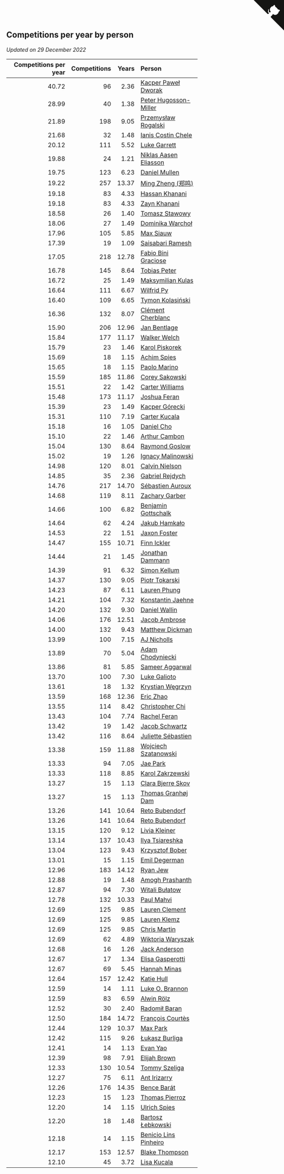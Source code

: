 ## Competitions per year by person

*Updated on 29 December 2022*

| Competitions per year | Competitions | Years | Person |
| ---: | ---: | ---: | :--- |
| 40.72 | 96 | 2.36 | [Kacper Paweł Dworak](https://www.worldcubeassociation.org/persons/2020DWOR01) |
| 28.99 | 40 | 1.38 | [Peter Hugosson-Miller](https://www.worldcubeassociation.org/persons/2021HUGO01) |
| 21.89 | 198 | 9.05 | [Przemysław Rogalski](https://www.worldcubeassociation.org/persons/2013ROGA02) |
| 21.68 | 32 | 1.48 | [Ianis Costin Chele](https://www.worldcubeassociation.org/persons/2021CHEL01) |
| 20.12 | 111 | 5.52 | [Luke Garrett](https://www.worldcubeassociation.org/persons/2017GARR05) |
| 19.88 | 24 | 1.21 | [Niklas Aasen Eliasson](https://www.worldcubeassociation.org/persons/2021ELIA01) |
| 19.75 | 123 | 6.23 | [Daniel Mullen](https://www.worldcubeassociation.org/persons/2016MULL04) |
| 19.22 | 257 | 13.37 | [Ming Zheng (郑鸣)](https://www.worldcubeassociation.org/persons/2009ZHEN11) |
| 19.18 | 83 | 4.33 | [Hassan Khanani](https://www.worldcubeassociation.org/persons/2018KHAN26) |
| 19.18 | 83 | 4.33 | [Zayn Khanani](https://www.worldcubeassociation.org/persons/2018KHAN28) |
| 18.58 | 26 | 1.40 | [Tomasz Stawowy](https://www.worldcubeassociation.org/persons/2021STAW01) |
| 18.06 | 27 | 1.49 | [Dominika Warchoł](https://www.worldcubeassociation.org/persons/2021WARC01) |
| 17.96 | 105 | 5.85 | [Max Siauw](https://www.worldcubeassociation.org/persons/2017SIAU02) |
| 17.39 | 19 | 1.09 | [Saisabari Ramesh](https://www.worldcubeassociation.org/persons/2021RAME01) |
| 17.05 | 218 | 12.78 | [Fabio Bini Graciose](https://www.worldcubeassociation.org/persons/2010GRAC02) |
| 16.78 | 145 | 8.64 | [Tobias Peter](https://www.worldcubeassociation.org/persons/2014PETE03) |
| 16.72 | 25 | 1.49 | [Maksymilian Kulas](https://www.worldcubeassociation.org/persons/2021KULA02) |
| 16.64 | 111 | 6.67 | [Wilfrid Py](https://www.worldcubeassociation.org/persons/2016PYWI01) |
| 16.40 | 109 | 6.65 | [Tymon Kolasiński](https://www.worldcubeassociation.org/persons/2016KOLA02) |
| 16.36 | 132 | 8.07 | [Clément Cherblanc](https://www.worldcubeassociation.org/persons/2014CHER05) |
| 15.90 | 206 | 12.96 | [Jan Bentlage](https://www.worldcubeassociation.org/persons/2010BENT01) |
| 15.84 | 177 | 11.17 | [Walker Welch](https://www.worldcubeassociation.org/persons/2011WELC01) |
| 15.79 | 23 | 1.46 | [Karol Piskorek](https://www.worldcubeassociation.org/persons/2021PISK01) |
| 15.69 | 18 | 1.15 | [Achim Spies](https://www.worldcubeassociation.org/persons/2021SPIE01) |
| 15.65 | 18 | 1.15 | [Paolo Marino](https://www.worldcubeassociation.org/persons/2021MARI04) |
| 15.59 | 185 | 11.86 | [Corey Sakowski](https://www.worldcubeassociation.org/persons/2011SAKO01) |
| 15.51 | 22 | 1.42 | [Carter Williams](https://www.worldcubeassociation.org/persons/2021WILL06) |
| 15.48 | 173 | 11.17 | [Joshua Feran](https://www.worldcubeassociation.org/persons/2011FERA01) |
| 15.39 | 23 | 1.49 | [Kacper Górecki](https://www.worldcubeassociation.org/persons/2021GORE01) |
| 15.31 | 110 | 7.19 | [Carter Kucala](https://www.worldcubeassociation.org/persons/2015KUCA01) |
| 15.18 | 16 | 1.05 | [Daniel Cho](https://www.worldcubeassociation.org/persons/2021CHOD01) |
| 15.10 | 22 | 1.46 | [Arthur Cambon](https://www.worldcubeassociation.org/persons/2021CAMB01) |
| 15.04 | 130 | 8.64 | [Raymond Goslow](https://www.worldcubeassociation.org/persons/2014GOSL01) |
| 15.02 | 19 | 1.26 | [Ignacy Malinowski](https://www.worldcubeassociation.org/persons/2021MALI02) |
| 14.98 | 120 | 8.01 | [Calvin Nielson](https://www.worldcubeassociation.org/persons/2014NIEL03) |
| 14.85 | 35 | 2.36 | [Gabriel Rejdych](https://www.worldcubeassociation.org/persons/2020REJD01) |
| 14.76 | 217 | 14.70 | [Sébastien Auroux](https://www.worldcubeassociation.org/persons/2008AURO01) |
| 14.68 | 119 | 8.11 | [Zachary Garber](https://www.worldcubeassociation.org/persons/2014GARB01) |
| 14.66 | 100 | 6.82 | [Benjamin Gottschalk](https://www.worldcubeassociation.org/persons/2016GOTT01) |
| 14.64 | 62 | 4.24 | [Jakub Hamkało](https://www.worldcubeassociation.org/persons/2018HAMK01) |
| 14.53 | 22 | 1.51 | [Jaxon Foster](https://www.worldcubeassociation.org/persons/2021FOST01) |
| 14.47 | 155 | 10.71 | [Finn Ickler](https://www.worldcubeassociation.org/persons/2012ICKL01) |
| 14.44 | 21 | 1.45 | [Jonathan Dammann](https://www.worldcubeassociation.org/persons/2021DAMM01) |
| 14.39 | 91 | 6.32 | [Simon Kellum](https://www.worldcubeassociation.org/persons/2016KELL12) |
| 14.37 | 130 | 9.05 | [Piotr Tokarski](https://www.worldcubeassociation.org/persons/2013TOKA01) |
| 14.23 | 87 | 6.11 | [Lauren Phung](https://www.worldcubeassociation.org/persons/2016PHUN02) |
| 14.21 | 104 | 7.32 | [Konstantin Jaehne](https://www.worldcubeassociation.org/persons/2015JAEH01) |
| 14.20 | 132 | 9.30 | [Daniel Wallin](https://www.worldcubeassociation.org/persons/2013WALL03) |
| 14.06 | 176 | 12.51 | [Jacob Ambrose](https://www.worldcubeassociation.org/persons/2010AMBR01) |
| 14.00 | 132 | 9.43 | [Matthew Dickman](https://www.worldcubeassociation.org/persons/2013DICK01) |
| 13.99 | 100 | 7.15 | [AJ Nicholls](https://www.worldcubeassociation.org/persons/2015NICH04) |
| 13.89 | 70 | 5.04 | [Adam Chodyniecki](https://www.worldcubeassociation.org/persons/2017CHOD02) |
| 13.86 | 81 | 5.85 | [Sameer Aggarwal](https://www.worldcubeassociation.org/persons/2017AGGA01) |
| 13.70 | 100 | 7.30 | [Luke Galioto](https://www.worldcubeassociation.org/persons/2015GALI02) |
| 13.61 | 18 | 1.32 | [Krystian Węgrzyn](https://www.worldcubeassociation.org/persons/2021WEGR01) |
| 13.59 | 168 | 12.36 | [Eric Zhao](https://www.worldcubeassociation.org/persons/2010ZHAO19) |
| 13.55 | 114 | 8.42 | [Christopher Chi](https://www.worldcubeassociation.org/persons/2014CHIC01) |
| 13.43 | 104 | 7.74 | [Rachel Feran](https://www.worldcubeassociation.org/persons/2015FERA01) |
| 13.42 | 19 | 1.42 | [Jacob Schwartz](https://www.worldcubeassociation.org/persons/2021SCHW01) |
| 13.42 | 116 | 8.64 | [Juliette Sébastien](https://www.worldcubeassociation.org/persons/2014SEBA01) |
| 13.38 | 159 | 11.88 | [Wojciech Szatanowski](https://www.worldcubeassociation.org/persons/2011SZAT01) |
| 13.33 | 94 | 7.05 | [Jae Park](https://www.worldcubeassociation.org/persons/2015PARK24) |
| 13.33 | 118 | 8.85 | [Karol Zakrzewski](https://www.worldcubeassociation.org/persons/2014ZAKR01) |
| 13.27 | 15 | 1.13 | [Clara Bjerre Skov](https://www.worldcubeassociation.org/persons/2021SKOV01) |
| 13.27 | 15 | 1.13 | [Thomas Granhøj Dam](https://www.worldcubeassociation.org/persons/2021DAMT01) |
| 13.26 | 141 | 10.64 | [Reto Bubendorf](https://www.worldcubeassociation.org/persons/2012BUBE01) |
| 13.26 | 141 | 10.64 | [Reto Bubendorf](https://www.worldcubeassociation.org/persons/2012BUBE01) |
| 13.15 | 120 | 9.12 | [Livia Kleiner](https://www.worldcubeassociation.org/persons/2013KLEI03) |
| 13.14 | 137 | 10.43 | [Ilya Tsiareshka](https://www.worldcubeassociation.org/persons/2012TERE01) |
| 13.04 | 123 | 9.43 | [Krzysztof Bober](https://www.worldcubeassociation.org/persons/2013BOBE01) |
| 13.01 | 15 | 1.15 | [Emil Degerman](https://www.worldcubeassociation.org/persons/2021DEGE01) |
| 12.96 | 183 | 14.12 | [Ryan Jew](https://www.worldcubeassociation.org/persons/2008JEWR01) |
| 12.88 | 19 | 1.48 | [Amogh Prashanth](https://www.worldcubeassociation.org/persons/2021PRAS01) |
| 12.87 | 94 | 7.30 | [Witali Bułatow](https://www.worldcubeassociation.org/persons/2015BUAT01) |
| 12.78 | 132 | 10.33 | [Paul Mahvi](https://www.worldcubeassociation.org/persons/2012MAHV01) |
| 12.69 | 125 | 9.85 | [Lauren Clement](https://www.worldcubeassociation.org/persons/2013KLEM01) |
| 12.69 | 125 | 9.85 | [Lauren Klemz](https://www.worldcubeassociation.org/persons/2013KLEM01) |
| 12.69 | 125 | 9.85 | [Chris Martin](https://www.worldcubeassociation.org/persons/2013MART03) |
| 12.69 | 62 | 4.89 | [Wiktoria Waryszak](https://www.worldcubeassociation.org/persons/2018WARY01) |
| 12.68 | 16 | 1.26 | [Jack Anderson](https://www.worldcubeassociation.org/persons/2021ANDE05) |
| 12.67 | 17 | 1.34 | [Elisa Gasperotti](https://www.worldcubeassociation.org/persons/2021GASP01) |
| 12.67 | 69 | 5.45 | [Hannah Minas](https://www.worldcubeassociation.org/persons/2017MINA04) |
| 12.64 | 157 | 12.42 | [Katie Hull](https://www.worldcubeassociation.org/persons/2010HULL01) |
| 12.59 | 14 | 1.11 | [Luke O. Brannon](https://www.worldcubeassociation.org/persons/2021BRAN02) |
| 12.59 | 83 | 6.59 | [Alwin Rölz](https://www.worldcubeassociation.org/persons/2016ROLZ01) |
| 12.52 | 30 | 2.40 | [Radomił Baran](https://www.worldcubeassociation.org/persons/2020BARA02) |
| 12.50 | 184 | 14.72 | [François Courtès](https://www.worldcubeassociation.org/persons/2008COUR01) |
| 12.44 | 129 | 10.37 | [Max Park](https://www.worldcubeassociation.org/persons/2012PARK03) |
| 12.42 | 115 | 9.26 | [Łukasz Burliga](https://www.worldcubeassociation.org/persons/2013BURL01) |
| 12.41 | 14 | 1.13 | [Evan Yao](https://www.worldcubeassociation.org/persons/2021YAOE02) |
| 12.39 | 98 | 7.91 | [Elijah Brown](https://www.worldcubeassociation.org/persons/2015BROW03) |
| 12.33 | 130 | 10.54 | [Tommy Szeliga](https://www.worldcubeassociation.org/persons/2012SZEL01) |
| 12.27 | 75 | 6.11 | [Ant Irizarry](https://www.worldcubeassociation.org/persons/2016IRIZ02) |
| 12.26 | 176 | 14.35 | [Bence Barát](https://www.worldcubeassociation.org/persons/2008BARA01) |
| 12.23 | 15 | 1.23 | [Thomas Pierroz](https://www.worldcubeassociation.org/persons/2021PIER01) |
| 12.20 | 14 | 1.15 | [Ulrich Spies](https://www.worldcubeassociation.org/persons/2021SPIE02) |
| 12.20 | 18 | 1.48 | [Bartosz Łebkowski](https://www.worldcubeassociation.org/persons/2021LEBK01) |
| 12.18 | 14 | 1.15 | [Benicio Lins Pinheiro](https://www.worldcubeassociation.org/persons/2021PINH01) |
| 12.17 | 153 | 12.57 | [Blake Thompson](https://www.worldcubeassociation.org/persons/2010THOM03) |
| 12.10 | 45 | 3.72 | [Lisa Kucala](https://www.worldcubeassociation.org/persons/2019KUCA01) |


<a href="https://github.com/JustinTimeCuber/wca_statistics" class="github-corner" aria-label="View source on Github"><svg width="80" height="80" viewBox="0 0 250 250" style="fill:#151513; color:#fff; position: absolute; top: 0; border: 0; right: 0;" aria-hidden="true"><path d="M0,0 L115,115 L130,115 L142,142 L250,250 L250,0 Z"></path><path d="M128.3,109.0 C113.8,99.7 119.0,89.6 119.0,89.6 C122.0,82.7 120.5,78.6 120.5,78.6 C119.2,72.0 123.4,76.3 123.4,76.3 C127.3,80.9 125.5,87.3 125.5,87.3 C122.9,97.6 130.6,101.9 134.4,103.2" fill="currentColor" style="transform-origin: 130px 106px;" class="octo-arm"></path><path d="M115.0,115.0 C114.9,115.1 118.7,116.5 119.8,115.4 L133.7,101.6 C136.9,99.2 139.9,98.4 142.2,98.6 C133.8,88.0 127.5,74.4 143.8,58.0 C148.5,53.4 154.0,51.2 159.7,51.0 C160.3,49.4 163.2,43.6 171.4,40.1 C171.4,40.1 176.1,42.5 178.8,56.2 C183.1,58.6 187.2,61.8 190.9,65.4 C194.5,69.0 197.7,73.2 200.1,77.6 C213.8,80.2 216.3,84.9 216.3,84.9 C212.7,93.1 206.9,96.0 205.4,96.6 C205.1,102.4 203.0,107.8 198.3,112.5 C181.9,128.9 168.3,122.5 157.7,114.1 C157.9,116.9 156.7,120.9 152.7,124.9 L141.0,136.5 C139.8,137.7 141.6,141.9 141.8,141.8 Z" fill="currentColor" class="octo-body"></path></svg></a><style>.github-corner:hover .octo-arm{animation:octocat-wave 560ms ease-in-out}@keyframes octocat-wave{0%,100%{transform:rotate(0)}20%,60%{transform:rotate(-25deg)}40%,80%{transform:rotate(10deg)}}@media (max-width:500px){.github-corner:hover .octo-arm{animation:none}.github-corner .octo-arm{animation:octocat-wave 560ms ease-in-out}}</style>
